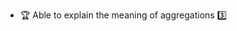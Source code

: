 * <span id="outcome-associations-aggregation-one">:trophy: Able to explain the meaning of aggregations :three:</span>
